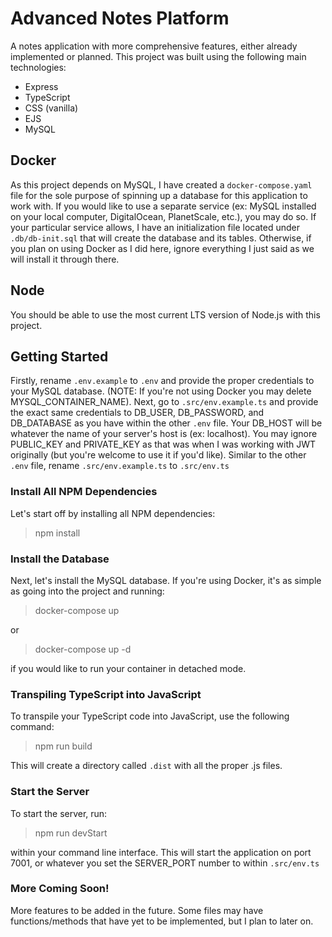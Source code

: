 # Advanced Notes Platform

A notes application with more comprehensive features, either already implemented or planned. This project was built using
the following main technologies:

- Express
- TypeScript
- CSS (vanilla)
- EJS
- MySQL

## Docker

As this project depends on MySQL, I have created a `docker-compose.yaml` file for the sole purpose of spinning up a database for this
application to work with. If you would like to use a separate service (ex: MySQL installed on your local computer, DigitalOcean, PlanetScale, etc.),
you may do so. If your particular service allows, I have an initialization file located under `.db/db-init.sql` that will create the database and
its tables. Otherwise, if you plan on using Docker as I did here, ignore everything I just said as we will install it through there.

## Node

You should be able to use the most current LTS version of Node.js with this project.

## Getting Started

Firstly, rename `.env.example` to `.env` and provide the proper credentials to your MySQL database. (NOTE: If you're not using Docker you
may delete MYSQL_CONTAINER_NAME). Next, go to `.src/env.example.ts` and provide the exact same credentials to DB_USER, DB_PASSWORD, and DB_DATABASE
as you have within the other `.env` file. Your DB_HOST will be whatever the name of your server's host is (ex: localhost). You may ignore
PUBLIC_KEY and PRIVATE_KEY as that was when I was working with JWT originally (but you're welcome to use it if you'd like). Similar to the other `.env` file,
rename `.src/env.example.ts` to `.src/env.ts`

### Install All NPM Dependencies

Let's start off by installing all NPM dependencies:

>npm install

### Install the Database

Next, let's install the MySQL database. If you're using Docker, it's as simple as going into the project and running:

>docker-compose up

or

>docker-compose up -d

if you would like to run your container in detached mode.

### Transpiling TypeScript into JavaScript

To transpile your TypeScript code into JavaScript, use the following command:

>npm run build

This will create a directory called `.dist` with all the proper .js files.

### Start the Server

To start the server, run:

>npm run devStart

within your command line interface. This will start the application on port 7001, or whatever you set the SERVER_PORT number
to within `.src/env.ts`

### More Coming Soon!

More features to be added in the future. Some files may have functions/methods that have yet
to be implemented, but I plan to later on.

